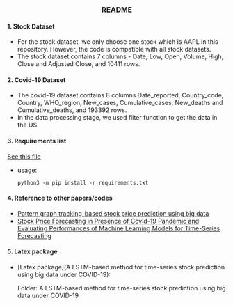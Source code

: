 <h3 align='center'>README</h3>

#### 1. Stock Dataset

* For the stock dataset, we only choose one stock which is AAPL in this repository. However, the code is compatible with all stock datasets.
* The stock dataset contains 7 columns - Date, Low, Open, Volume, High, Close and Adjusted Close, and 10411 rows.

#### 2. Covid-19 Dataset

* The covid-19 dataset contains 8 columns Date_reported, Country_code, Country, WHO_region, New_cases, Cumulative_cases, New_deaths and Cumulative_deaths, and 193392 rows.
* In the data processing stage, we used filter function to get the data in the US.

#### 3. Requirements list

[See this file](requirements.txt)

* usage:

  ```shell
  python3 -m pip install -r requirements.txt
  ```

#### 4. Reference to other papers/codes

* [Pattern graph tracking-based stock price prediction using big data](https://www.sciencedirect.com/science/article/pii/S0167739X17301991)
* [Stock Price Forecasting in Presence of Covid-19 Pandemic and Evaluating Performances of Machine Learning Models for Time-Series Forecasting](https://arxiv.org/ftp/arxiv/papers/2105/2105.02785.pdf)

#### 5. Latex package

* [Latex package](A LSTM-based method for time-series stock prediction using big data under COVID-19):

  Folder: A LSTM-based method for time-series stock prediction using big data under COVID-19